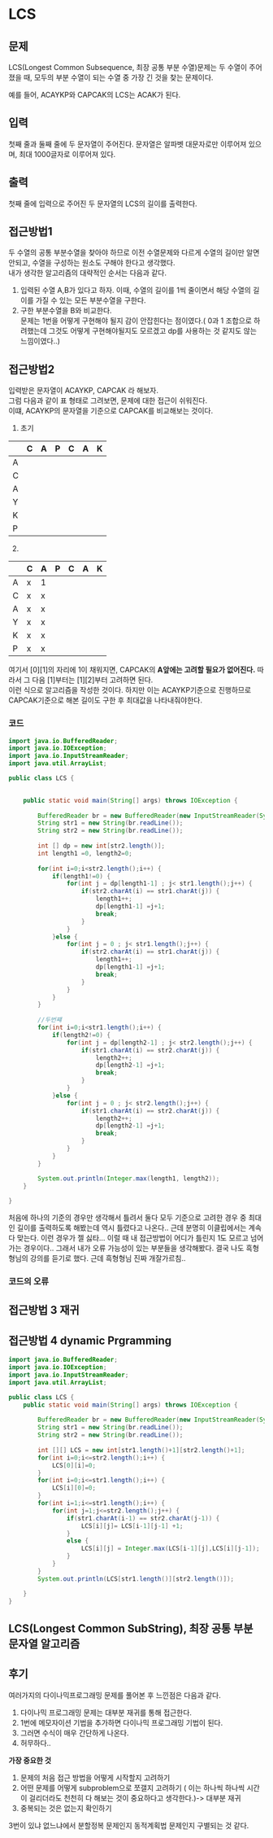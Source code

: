 # LCS
## 문제
LCS(Longest Common Subsequence, 최장 공통 부분 수열)문제는 두 수열이 주어졌을 때, 모두의 부분 수열이 되는 수열 중 가장 긴 것을 찾는 문제이다.

예를 들어, ACAYKP와 CAPCAK의 LCS는 ACAK가 된다.

## 입력
첫째 줄과 둘째 줄에 두 문자열이 주어진다. 문자열은 알파벳 대문자로만 이루어져 있으며, 최대 1000글자로 이루어져 있다.

## 출력
첫째 줄에 입력으로 주어진 두 문자열의 LCS의 길이를 출력한다.

## 접근방법1
두 수열의 공통 부분수열을 찾아야 하므로 이전 수열문제와 다르게 수열의 길이만 알면 안되고, 수열을 구성하는 원소도 구해야 한다고 생각했다.   
내가 생각한 알고리즘의 대략적인 순서는 다음과 같다.   
1. 입력된 수열 A,B가 있다고 하자. 이때, 수열의 길이를 1씩 줄이면서 해당 수열의 길이를 가질 수 있는 모든 부분수열을 구한다.   
2. 구한 부분수열을 B와 비교한다.   
문제는 1번을 어떻게 구현해야 될지 감이 안잡힌다는 점이였다.( 0과 1 조합으로 하려했는데 그것도 어떻게 구현해야될지도 모르겠고 dp를 사용하는 것 같지도 않는 느낌이였다..)   

## 접근방법2
입력받은 문자열이 ACAYKP, CAPCAK 라 해보자.    
그럼 다음과 같이 표 형태로 그려보면, 문제에 대한 접근이 쉬워진다.   
이떄, ACAYKP의 문자열을 기준으로 CAPCAK를 비교해보는 것이다.   
1. 초기    

||C|A|P|C|A|K
|---|---|---|---|---|---|---|
A|   |   |   |   |   |   |
C|   |   |   |   |   |   |
A|   |   |   |   |   |   |
Y|   |   |   |   |   |   |
K|   |   |   |   |   |   |
P|   |   |   |   |   |   |

2. 

||C|A|P|C|A|K
|---|---|---|---|---|---|---|
A|  x | 1  |   |   |   |   |
C|  x |  x |   |   |   |   |
A|  x |  x|   |   |   |   |
Y|  x | x  |   |   |   |   |
K|  x | x  |   |   |   |   |
P|  x |  x |   |   |   |   |       


여기서 [0][1]의 자리에 1이 채워지면, CAPCAK의 __A앞에는 고려할 필요가 없어진다.__ 따라서 그 다음 [1]부터는 [1][2]부터 고려하면 된다.      
이런 식으로 알고리즘을 작성한 것이다. 하지만 이는 ACAYKP기준으로 진행하므로 CAPCAK기준으로 해본 길이도 구한 후 최대값을 나타내줘야한다. 


### 코드
``` java
import java.io.BufferedReader;
import java.io.IOException;
import java.io.InputStreamReader;
import java.util.ArrayList;

public class LCS {

	
	public static void main(String[] args) throws IOException {
		
		BufferedReader br = new BufferedReader(new InputStreamReader(System.in));
		String str1 = new String(br.readLine());
		String str2 = new String(br.readLine());
		
		int [] dp = new int[str2.length()];
		int length1 =0, length2=0;
		
		for(int i=0;i<str2.length();i++) {
			if(length1!=0) {
				for(int j = dp[length1-1] ; j< str1.length();j++) {
					if(str2.charAt(i) == str1.charAt(j)) {
						length1++;
						dp[length1-1] =j+1;
						break;	
					}
				}
			}else {
				for(int j = 0 ; j< str1.length();j++) {
					if(str2.charAt(i) == str1.charAt(j)) {
						length1++;
						dp[length1-1] =j+1;
						break;	
					}
				}
			}
		}
		
		//두번쨰 
		for(int i=0;i<str1.length();i++) {
			if(length2!=0) {
				for(int j = dp[length2-1] ; j< str2.length();j++) {
					if(str1.charAt(i) == str2.charAt(j)) {
						length2++;
						dp[length2-1] =j+1;
						break;	
					}
				}
			}else {
				for(int j = 0 ; j< str2.length();j++) {
					if(str1.charAt(i) == str2.charAt(j)) {
						length2++;
						dp[length2-1] =j+1;
						break;	
					}
				}
			}
		}

		System.out.println(Integer.max(length1, length2));
	}
	
}

```

처음에 하나의 기준의 경우만 생각해서 틀려서 둘다 모두 기준으로 고려한 경우 중 최대인 길이를 출력하도록 해봤는데 역시 틀렸다고 나온다.. 근데 분명히 이클립에서는 계속 다 맞는다. 이런 경우가 젤 싫타... 이럴 때 내 접근방법이 어디가 틀린지 1도 모르고 넘어가는 경우이다.. 그래서 내가 오류 가능성이 있는 부분들을 생각해봤다. 
결국 나도 흑형형님의 강의를 듣기로 했다. 근데 흑형형님 진짜 개잘가르침..
### 코드의 오류


## 접근방법 3 __재귀__

## 접근방법 4 __dynamic Prgramming__

``` java
import java.io.BufferedReader;
import java.io.IOException;
import java.io.InputStreamReader;
import java.util.ArrayList;

public class LCS {
	public static void main(String[] args) throws IOException {
		
		BufferedReader br = new BufferedReader(new InputStreamReader(System.in));
		String str1 = new String(br.readLine());
		String str2 = new String(br.readLine());
		
		int [][] LCS = new int[str1.length()+1][str2.length()+1];
		for(int i=0;i<=str2.length();i++) {
			LCS[0][i]=0;
		}
		for(int i=0;i<=str1.length();i++) {
			LCS[i][0]=0;
		}
		for(int i=1;i<=str1.length();i++) {
			for(int j=1;j<=str2.length();j++) {
				if(str1.charAt(i-1) == str2.charAt(j-1)) {
					LCS[i][j]= LCS[i-1][j-1] +1;
				}
				else {
					LCS[i][j] = Integer.max(LCS[i-1][j],LCS[i][j-1]);
				}
			}
		}
		System.out.println(LCS[str1.length()][str2.length()]);

	}
}

```

## LCS(Longest Common SubString), 최장 공통 부분 문자열 알고리즘

## 후기
여러가지의 다이나믹프로그래밍 문제를 풀어본 후 느낀점은 다음과 같다.    
1. 다이나믹 프로그래밍 문제는 대부분 재귀를 통해 접근한다.     
2. 1번에 메모자이션 기법을 추가하면 다이나믹 프로그래밍 기법이 된다.   
3. 그러면 수식이 매우 간단하게 나온다.   
4. 허무하다..   
   
__가장 중요한 것__
1. 문제의 처음 접근 방법을 어떻게 시작할지 고려하기    
2. 어떤 문제를 어떻게 subproblem으로 쪼갤지 고려하기 ( 이는 하나씩 하나씩 시간이 걸리더라도 천천히 다 해보는 것이 중요하다고 생각한다.)-> 대부분 재귀   
3. 중복되는 것은 없는지 확인하기   

3번이 있냐 없느냐에서 분할정복 문제인지 동적계획법 문제인지 구별되는 것 같다.
